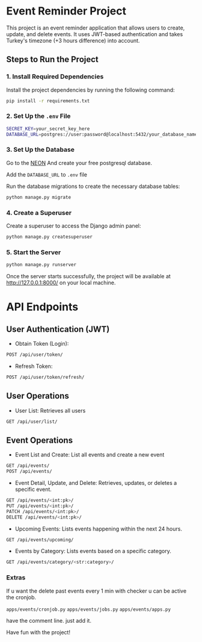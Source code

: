 # Event Reminder Project

This project is an event reminder application that allows users to create, update, and delete events. It uses JWT-based authentication and takes Turkey's timezone (+3 hours difference) into account.

## Steps to Run the Project

### 1. Install Required Dependencies

Install the project dependencies by running the following command:

```bash
pip install -r requirements.txt
```

### 2. Set Up the `.env` File

```bash
SECRET_KEY=your_secret_key_here
DATABASE_URL=postgres://user:password@localhost:5432/your_database_name
```

### 3. Set Up the Database

Go to the [NEON](https://neon.tech) And create your free postgresql database.

Add the `DATABASE_URL` to `.env` file

Run the database migrations to create the necessary database tables:

```bash
python manage.py migrate
```

### 4. Create a Superuser

Create a superuser to access the Django admin panel:

```bash
python manage.py createsuperuser
```

### 5. Start the Server

```bash
python manage.py runserver
```

Once the server starts successfully, the project will be available at http://127.0.0.1:8000/ on your local machine.

# API Endpoints

## User Authentication (JWT)

- Obtain Token (Login):

```bash
POST /api/user/token/
```

- Refresh Token:

```bash
POST /api/user/token/refresh/
```

## User Operations

- User List: Retrieves all users

```bash
GET /api/user/list/
```

## Event Operations

- Event List and Create: List all events and create a new event

```bash
GET /api/events/
POST /api/events/
```

- Event Detail, Update, and Delete: Retrieves, updates, or deletes a specific event.

```bash
GET /api/events/<int:pk>/
PUT /api/events/<int:pk>/
PATCH /api/events/<int:pk>/
DELETE /api/events/<int:pk>/
```

- Upcoming Events: Lists events happening within the next 24 hours.

```bash
GET /api/events/upcoming/
```

- Events by Category: Lists events based on a specific category.

```bash
GET /api/events/category/<str:category>/
```

### Extras

If u want the delete past events every 1 min with checker u can be active the cronjob.

`apps/events/cronjob.py`
`apps/events/jobs.py`
`apps/events/apps.py`

have the comment line. just add it.

Have fun with the project!
